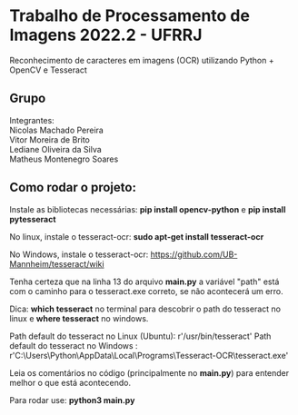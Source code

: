 
# Trabalho de Processamento de Imagens 2022.2 - UFRRJ

Reconhecimento de caracteres em imagens (OCR) utilizando Python + OpenCV e Tesseract 




## Grupo
Integrantes:    
Nicolas Machado Pereira     
Vitor Moreira de Brito  
Lediane Oliveira da Silva     
Matheus Montenegro Soares 
## Como rodar o projeto:

Instale as bibliotecas necessárias:  **pip install opencv-python** e **pip install pytesseract**

No linux, instale o tesseract-ocr: **sudo apt-get install tesseract-ocr**

No Windows, instale o tesseract-ocr: https://github.com/UB-Mannheim/tesseract/wiki

Tenha certeza que na linha 13 do arquivo **main.py** a variável "path" está com o caminho para o tesseract.exe correto, se não acontecerá um erro.

Dica: **which tesseract** no terminal para descobrir o path do tesseract no linux e **where tesseract** no windows.

Path default do tesseract no Linux (Ubuntu): r'/usr/bin/tesseract'
Path default do tesseract no Windows : r'C:\Users\Python\AppData\Local\Programs\Tesseract-OCR\tesseract.exe'

Leia os comentários no código (principalmente no **main.py**) para entender melhor o que está acontecendo.

Para rodar use: **python3 main.py**


